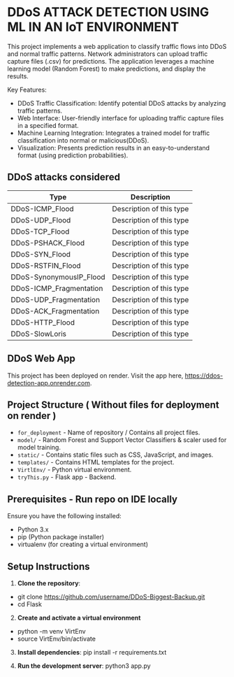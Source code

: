 # DDoS ATTACK DETECTION USING ML IN AN IoT ENVIRONMENT

This project implements a web application to classify traffic flows into DDoS and normal traffic patterns. 
Network administrators can upload traffic capture files (.csv) for predictions. The application leverages a machine learning model (Random Forest)  to make predictions,
and display the results.

Key Features:

- DDoS Traffic Classification: Identify potential DDoS attacks by analyzing traffic patterns.
- Web Interface: User-friendly interface for uploading traffic capture files in a specified format.
- Machine Learning Integration: Integrates a trained model for traffic classification into normal or malicious(DDoS).
- Visualization: Presents prediction results in an easy-to-understand format (using prediction probabilities).

## DDoS attacks considered

| Type                   | Description               |
|------------------------|---------------------------|
| DDoS-ICMP_Flood        | Description of this type  |
| DDoS-UDP_Flood         | Description of this type  |
| DDoS-TCP_Flood         | Description of this type  |
| DDoS-PSHACK_Flood      | Description of this type  |
| DDoS-SYN_Flood         | Description of this type  |
| DDoS-RSTFIN_Flood      | Description of this type  |
| DDoS-SynonymousIP_Flood| Description of this type  |
| DDoS-ICMP_Fragmentation| Description of this type  |
| DDoS-UDP_Fragmentation | Description of this type  |
| DDoS-ACK_Fragmentation | Description of this type  |
| DDoS-HTTP_Flood        | Description of this type  |
| DDoS-SlowLoris         | Description of this type  |

## DDoS Web App

This project has been deployed on render. Visit the app here, https://ddos-detection-app.onrender.com.

## Project Structure ( Without files for deployment on render )

- `for_deployment` - Name of repository / Contains all project files.
- `model/` - Random Forest and Support Vector Classifiers & scaler used for model training.
- `static/` - Contains static files such as CSS, JavaScript, and images.
- `templates/` - Contains HTML templates for the project.
- `VirtlEnv/` - Python virtual environment.
- `tryThis.py` - Flask app - Backend.

## Prerequisites - Run repo on IDE locally 

Ensure you have the following installed:

- Python 3.x
- pip (Python package installer)
- virtualenv (for creating a virtual environment)

## Setup Instructions

1. **Clone the repository**:

- git clone https://github.com/username/DDoS-Biggest-Backup.git
- cd Flask

2. **Create and activate a virtual environment**

- python -m venv VirtEnv
- source VirtEnv/bin/activate

3. **Install dependencies**:
   pip install -r requirements.txt

4. **Run the development server**:
   python3 app.py
